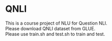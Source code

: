 # QNLI
This is a course project of NLU for Question NLI.  
Please download QNLI dataset from GLUE.   
Please use train.sh and test.sh to train and test.  
